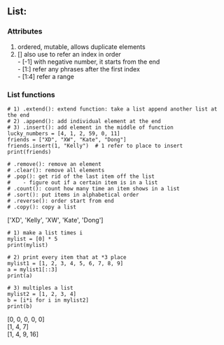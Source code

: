 ## List: 
### Attributes
1) ordered, mutable, allows duplicate elements
2) [] also use to refer an index in order
    <br> - [-1] with negative number, it starts from the end
    <br> - [1:] refer any phrases after the first index
    <br> - [1:4] refer a range


### List functions
```Shell
# 1) .extend(): extend function: take a list append another list at the end
# 2) .append(): add individual element at the end
# 3) .insert(): add element in the middle of function
lucky_numbers = [4, 1, 2, 59, 0, 11]
friends = ["XD", "XW", "Kate", "Dong"]
friends.insert(1, "Kelly")  # 1 refer to place to insert
print(friends)

# .remove(): remove an element
# .clear(): remove all elements
# .pop(): get rid of the last item off the list
#    - figure out if a certain item is in a list
# .count(): count how many time an item shows in a list
# .sort(): put items in alphabetical order
# .reverse(): order start from end
# .copy(): copy a list
```
['XD', 'Kelly', 'XW', 'Kate', 'Dong']

```Shell
# 1) make a list times i
mylist = [0] * 5
print(mylist)

# 2) print every item that at *3 place
mylist1 = [1, 2, 3, 4, 5, 6, 7, 8, 9]
a = mylist1[::3]
print(a)

# 3) multiples a list
mylist2 = [1, 2, 3, 4]
b = [i*i for i in mylist2]
print(b)
```
[0, 0, 0, 0, 0]
<br>[1, 4, 7]
<br>[1, 4, 9, 16]
